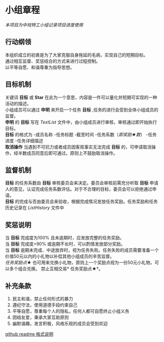 # 小组章程
*本项目为中戏特工小组记录项目进度使用*    
 ## 行动纲领
   本组织成立的初衷是为了大家克服自身拖延的毛病，实现自己的短期目标。  
   通过相互监督、奖惩结合的方式来进行过程控制。  
   以平等自愿、和谐尊重为指导思想。
 ## 目标机制
   关键词 **目标** 或 **Star** 在此为一个意思，内容是一件可以量化并短期可实现的一种活动的描述。  
   小组成员可以通过 **申明** 来开启一个任务 **目标** ,任务的进行会受到全体小组成员的监督。    
   **申明** 的 **目标** 写在 *TextList* 文件中，由小组成员进行审核，审核通过即开始执行目标。  
   **目标** 的格式为 -成员名称 -任务标题 -截至时间 -任务系数（*即奖励★数*） -任务进度 -任务详细描述  
   **取消操作** 当遇到不可抗力或者成员因客观事实无法完成 **目标** 的，可申请取消操作，经半数成员同意后即可通过。原则上不鼓励取消操作。
 ## 监督机制
   **目标** 的任务系数由 **目标** 审核委员会来决定。委员会审核前需充分听取 **目标** 申请人的意见，认证完成任务系数评估。对于不合理的目标，委员会可以拒绝通过申请。  
   **目标** 的完成与否由委员会来验收，根据完成情况发放任务奖励。任务奖励和任务历史记录在 *ListHistory* 文件中
 ## 奖惩说明
   当 **目标** 完成度为100% 且未逾期时，应发放完整的任务奖励。  
   当 **目标** 完成度>90% 或逾期不长时，可以酌情发放部分奖励。  
   当 **目标** 逾期未完成、中途放弃时，视为任务失败。任务失败的成员需要准备一个价值50元以内的小礼物以补偿其他小组成员的辛苦监督。  
   *任务奖励点★* 也可用来兑换小礼物，原则上一个奖励点视为一份50元小礼物，可以多个组合兑换。
   禁止互相交易* 任务奖励点★*。
 ## 补充条款
   1. 民主和谐，禁止任何形式的暴力
   2. 遵纪守法，使用道德手段约束自己
   3. 平等自愿，尊重每个人的隐私，任何人都可自愿终止小组义务
   4. 团结友爱，秉承大家互助原则
   5. 幽默谐趣，发言积极，风格乐观的成员会受到欢迎


[github readme 格式说明](https://blog.csdn.net/FoundMe/article/details/89450254)
